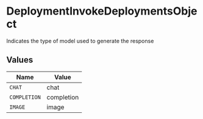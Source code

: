 # DeploymentInvokeDeploymentsObject

Indicates the type of model used to generate the response


## Values

| Name         | Value        |
| ------------ | ------------ |
| `CHAT`       | chat         |
| `COMPLETION` | completion   |
| `IMAGE`      | image        |